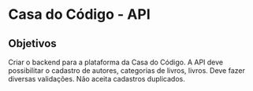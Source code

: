 # Casa do Código - API

## Objetivos
Criar o backend para a plataforma da Casa do Código.
A API deve possibilitar o cadastro de autores, categorias de livros, livros.
Deve fazer diversas validações. Não aceita cadastros duplicados.

